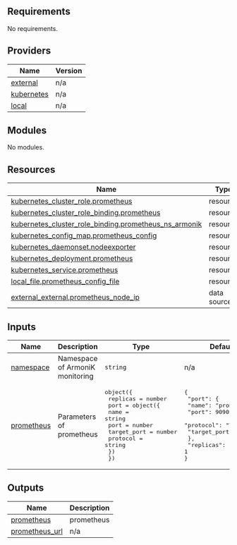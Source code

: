 <!-- BEGIN_TF_DOCS -->
## Requirements

No requirements.

## Providers

| Name | Version |
|------|---------|
| <a name="provider_external"></a> [external](#provider\_external) | n/a |
| <a name="provider_kubernetes"></a> [kubernetes](#provider\_kubernetes) | n/a |
| <a name="provider_local"></a> [local](#provider\_local) | n/a |

## Modules

No modules.

## Resources

| Name | Type |
|------|------|
| [kubernetes_cluster_role.prometheus](https://registry.terraform.io/providers/hashicorp/kubernetes/latest/docs/resources/cluster_role) | resource |
| [kubernetes_cluster_role_binding.prometheus](https://registry.terraform.io/providers/hashicorp/kubernetes/latest/docs/resources/cluster_role_binding) | resource |
| [kubernetes_cluster_role_binding.prometheus_ns_armonik](https://registry.terraform.io/providers/hashicorp/kubernetes/latest/docs/resources/cluster_role_binding) | resource |
| [kubernetes_config_map.prometheus_config](https://registry.terraform.io/providers/hashicorp/kubernetes/latest/docs/resources/config_map) | resource |
| [kubernetes_daemonset.nodeexporter](https://registry.terraform.io/providers/hashicorp/kubernetes/latest/docs/resources/daemonset) | resource |
| [kubernetes_deployment.prometheus](https://registry.terraform.io/providers/hashicorp/kubernetes/latest/docs/resources/deployment) | resource |
| [kubernetes_service.prometheus](https://registry.terraform.io/providers/hashicorp/kubernetes/latest/docs/resources/service) | resource |
| [local_file.prometheus_config_file](https://registry.terraform.io/providers/hashicorp/local/latest/docs/resources/file) | resource |
| [external_external.prometheus_node_ip](https://registry.terraform.io/providers/hashicorp/external/latest/docs/data-sources/external) | data source |

## Inputs

| Name | Description | Type | Default | Required |
|------|-------------|------|---------|:--------:|
| <a name="input_namespace"></a> [namespace](#input\_namespace) | Namespace of ArmoniK monitoring | `string` | n/a | yes |
| <a name="input_prometheus"></a> [prometheus](#input\_prometheus) | Parameters of prometheus | <pre>object({<br>    replicas = number<br>    port     = object({<br>      name        = string<br>      port        = number<br>      target_port = number<br>      protocol    = string<br>    })<br>  })</pre> | <pre>{<br>  "port": {<br>    "name": "prometheus",<br>    "port": 9090,<br>    "protocol": "TCP",<br>    "target_port": 9090<br>  },<br>  "replicas": 1<br>}</pre> | no |

## Outputs

| Name | Description |
|------|-------------|
| <a name="output_prometheus"></a> [prometheus](#output\_prometheus) | prometheus |
| <a name="output_prometheus_url"></a> [prometheus\_url](#output\_prometheus\_url) | n/a |
<!-- END_TF_DOCS -->